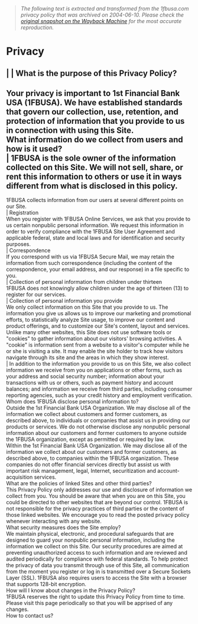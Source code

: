 > *The following text is extracted and transformed from the 1fbusa.com privacy policy that was archived on 2004-06-10. Please check the [original snapshot on the Wayback Machine](https://web.archive.org/web/20040610192101id_/http%3A//www.1fbusa.com/info/info_legal_tmpl.jhtml%3FrequestingPage%3Dhome%26infoItem%3Dprivacy) for the most accurate reproduction.*

# Privacy

|  | What is the purpose of this Privacy Policy?  
---  
Your privacy is important to 1st Financial Bank USA (1FBUSA). We have established standards that govern our collection, use, retention, and protection of information that you provide to us in connection with using this Site.  
What information do we collect from users and how is it used?  
| 1FBUSA is the sole owner of the information collected on this Site. We will not sell, share, or rent this information to others or use it in ways different from what is disclosed in this policy.  
---  
1FBUSA collects information from our users at several different points on our Site.  
| Registration  
When you register with 1FBUSA Online Services, we ask that you provide to us certain nonpublic personal information. We request this information in order to verify compliance with the 1FBUSA Site User Agreement and applicable federal, state and local laws and for identification and security purposes.  
| Correspondence  
If you correspond with us via 1FBUSA Secure Mail, we may retain the information from such correspondence (including the content of the correspondence, your email address, and our response) in a file specific to you.  
| Collection of personal information from children under thirteen  
1FBUSA does not knowingly allow children under the age of thirteen (13) to register for our services.  
| Collection of personal information you provide  
We only collect information on this Site that you provide to us. The information you give us allows us to improve our marketing and promotional efforts, to statistically analyze Site usage, to improve our content and product offerings, and to customize our Site's content, layout and services. Unlike many other websites, this Site does not use software tools or "cookies" to gather information about our visitors' browsing activities. A "cookie" is information sent from a website to a visitor's computer while he or she is visiting a site. It may enable the site holder to track how visitors navigate through its site and the areas in which they show interest.  
| In addition to the information you provide to us on this Site, we also collect information we receive from you on applications or other forms, such as your address and social security number; information about your transactions with us or others, such as payment history and account balances; and information we receive from third parties, including consumer reporting agencies, such as your credit history and employment verification.  
Whom does 1FBUSA disclose personal information to?  
Outside the 1st Financial Bank USA Organization. We may disclose all of the information we collect about customers and former customers, as described above, to individuals or companies that assist us in providing our products or services. We do not otherwise disclose any nonpublic personal information about our customers and former customers to anyone outside the 1FBUSA organization, except as permitted or required by law.  
Within the 1st Financial Bank USA Organization. We may disclose all of the information we collect about our customers and former customers, as described above, to companies within the 1FBUSA organization. These companies do not offer financial services directly but assist us with important risk management, legal, Internet, securitization and account-acquisition services.  
What are the policies of linked Sites and other third parties?  
This Privacy Policy only addresses our use and disclosure of information we collect from you. You should be aware that when you are on this Site, you could be directed to other websites that are beyond our control. 1FBUSA is not responsible for the privacy practices of third parties or the content of those linked websites. We encourage you to read the posted privacy policy whenever interacting with any website.  
What security measures does the Site employ?  
We maintain physical, electronic, and procedural safeguards that are designed to guard your nonpublic personal information, including the information we collect on this Site. Our security procedures are aimed at preventing unauthorized access to such information and are reviewed and audited periodically for compliance with federal standards. To help protect the privacy of data you transmit through use of this Site, all communication from the moment you register or log in is transmitted over a Secure Sockets Layer (SSL). 1FBUSA also requires users to access the Site with a browser that supports 128-bit encryption.  
How will I know about changes in the Privacy Policy?  
1FBUSA reserves the right to update this Privacy Policy from time to time. Please visit this page periodically so that you will be apprised of any changes.  
How to contact us?

